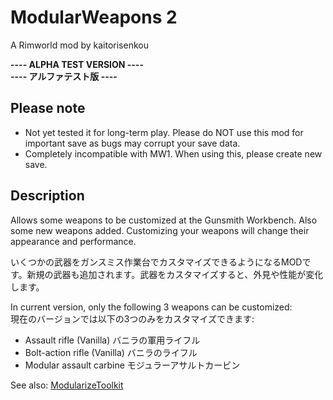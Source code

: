 # ModularWeapons 2
A Rimworld mod by kaitorisenkou

**----    ALPHA TEST VERSION     ----**<br>
**----    アルファテスト版     ----**
## Please note
* Not yet tested it for long-term play. Please do NOT use this mod for important save as bugs may corrupt your save data.
* Completely incompatible with MW1. When using this, please create new save.


## Description
Allows some weapons to be customized at the Gunsmith Workbench. Also some new weapons added. Customizing your weapons will change their appearance and performance.

いくつかの武器をガンスミス作業台でカスタマイズできるようになるMODです。新規の武器も追加されます。武器をカスタマイズすると、外見や性能が変化します。
      
      
In current version, only the following 3 weapons can be customized:<br>
現在のバージョンでは以下の3つのみをカスタマイズできます:
* Assault rifle (Vanilla) バニラの軍用ライフル
* Bolt-action rifle (Vanilla) バニラのライフル
* Modular assault carbine モジュラーアサルトカービン


See also: [ModularizeToolkit](https://github.com/kaitorisenkou/MW2_ModularizeToolkit)
